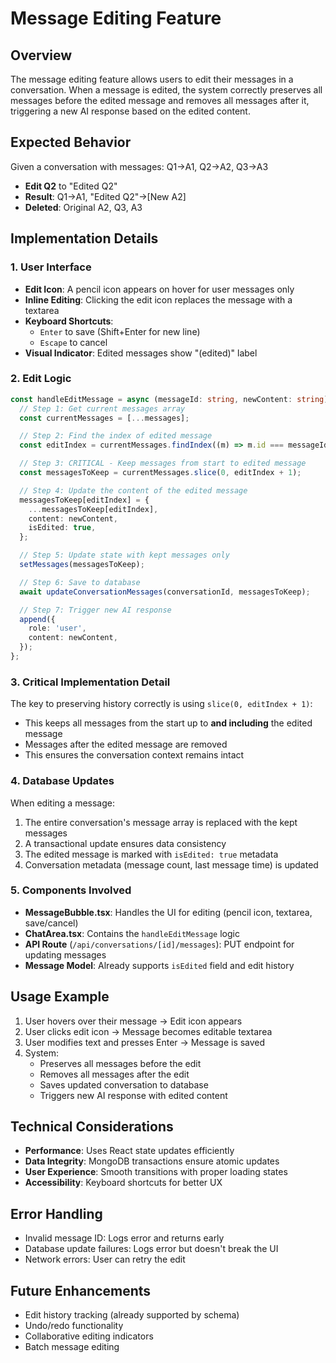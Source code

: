 # Message Editing Feature

## Overview

The message editing feature allows users to edit their messages in a conversation. When a message is
edited, the system correctly preserves all messages before the edited message and removes all
messages after it, triggering a new AI response based on the edited content.

## Expected Behavior

Given a conversation with messages: Q1→A1, Q2→A2, Q3→A3

- **Edit Q2** to "Edited Q2"
- **Result**: Q1→A1, "Edited Q2"→[New A2]
- **Deleted**: Original A2, Q3, A3

## Implementation Details

### 1. User Interface

- **Edit Icon**: A pencil icon appears on hover for user messages only
- **Inline Editing**: Clicking the edit icon replaces the message with a textarea
- **Keyboard Shortcuts**:
  - `Enter` to save (Shift+Enter for new line)
  - `Escape` to cancel
- **Visual Indicator**: Edited messages show "(edited)" label

### 2. Edit Logic

```typescript
const handleEditMessage = async (messageId: string, newContent: string) => {
  // Step 1: Get current messages array
  const currentMessages = [...messages];

  // Step 2: Find the index of edited message
  const editIndex = currentMessages.findIndex((m) => m.id === messageId);

  // Step 3: CRITICAL - Keep messages from start to edited message
  const messagesToKeep = currentMessages.slice(0, editIndex + 1);

  // Step 4: Update the content of the edited message
  messagesToKeep[editIndex] = {
    ...messagesToKeep[editIndex],
    content: newContent,
    isEdited: true,
  };

  // Step 5: Update state with kept messages only
  setMessages(messagesToKeep);

  // Step 6: Save to database
  await updateConversationMessages(conversationId, messagesToKeep);

  // Step 7: Trigger new AI response
  append({
    role: 'user',
    content: newContent,
  });
};
```

### 3. Critical Implementation Detail

The key to preserving history correctly is using `slice(0, editIndex + 1)`:

- This keeps all messages from the start up to **and including** the edited message
- Messages after the edited message are removed
- This ensures the conversation context remains intact

### 4. Database Updates

When editing a message:

1. The entire conversation's message array is replaced with the kept messages
2. A transactional update ensures data consistency
3. The edited message is marked with `isEdited: true` metadata
4. Conversation metadata (message count, last message time) is updated

### 5. Components Involved

- **MessageBubble.tsx**: Handles the UI for editing (pencil icon, textarea, save/cancel)
- **ChatArea.tsx**: Contains the `handleEditMessage` logic
- **API Route** (`/api/conversations/[id]/messages`): PUT endpoint for updating messages
- **Message Model**: Already supports `isEdited` field and edit history

## Usage Example

1. User hovers over their message → Edit icon appears
2. User clicks edit icon → Message becomes editable textarea
3. User modifies text and presses Enter → Message is saved
4. System:
   - Preserves all messages before the edit
   - Removes all messages after the edit
   - Saves updated conversation to database
   - Triggers new AI response with edited content

## Technical Considerations

- **Performance**: Uses React state updates efficiently
- **Data Integrity**: MongoDB transactions ensure atomic updates
- **User Experience**: Smooth transitions with proper loading states
- **Accessibility**: Keyboard shortcuts for better UX

## Error Handling

- Invalid message ID: Logs error and returns early
- Database update failures: Logs error but doesn't break the UI
- Network errors: User can retry the edit

## Future Enhancements

- Edit history tracking (already supported by schema)
- Undo/redo functionality
- Collaborative editing indicators
- Batch message editing

